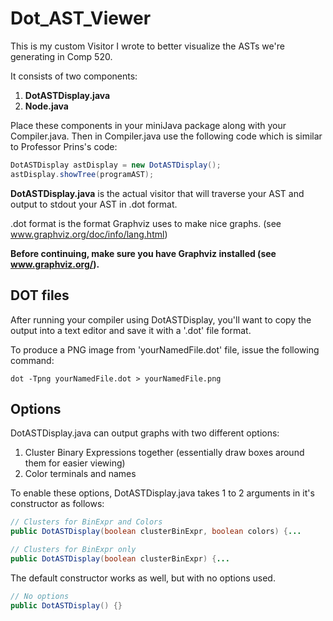 # Dot_AST_Viewer

This is my custom Visitor I wrote to better visualize the ASTs we're generating in Comp 520.

It consists of two components:
  1. **DotASTDisplay.java**
  2. **Node.java**

Place these components in your miniJava package along with your Compiler.java. Then in Compiler.java use the following code which is similar to Professor Prins's code:

```java
DotASTDisplay astDisplay = new DotASTDisplay();
astDisplay.showTree(programAST);
```

**DotASTDisplay.java** is the actual visitor that will traverse your AST and output to stdout your AST in .dot format.

.dot format is the format Graphviz uses to make nice graphs. (see www.graphviz.org/doc/info/lang.html)

**Before continuing, make sure you have Graphviz installed (see www.graphviz.org/).**

## DOT files

After running your compiler using DotASTDisplay, you'll want to copy the output into a text editor and save it with a '.dot' file format. 

To produce a PNG image from 'yourNamedFile.dot' file, issue the following command:

    dot -Tpng yourNamedFile.dot > yourNamedFile.png

## Options

DotASTDisplay.java can output graphs with two different options:
  1. Cluster Binary Expressions together (essentially draw boxes around them for easier viewing)
  2. Color terminals and names

To enable these options, DotASTDisplay.java takes 1 to 2 arguments in it's constructor as follows:

```java
// Clusters for BinExpr and Colors
public DotASTDisplay(boolean clusterBinExpr, boolean colors) {...

// Clusters for BinExpr only
public DotASTDisplay(boolean clusterBinExpr) {...
```

The default  constructor works as well, but with no options used.

```java
// No options
public DotASTDisplay() {}
```
